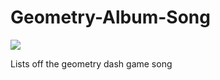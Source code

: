 # Geometry-Album-Song

<img src="[geo-removebg-preview](https://github.com/user-attachments/assets/2d23331f-f760-4347-868b-fb5c33d56fa4)">

Lists off the geometry dash game song 
